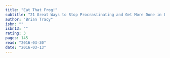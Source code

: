 ```yaml
---
title: "Eat That Frog!"
subtitle: "21 Great Ways to Stop Procrastinating and Get More Done in Less Time"
author: "Brian Tracy"
isbn: ""
isbn13: ""
rating: 3
pages: 145
read: "2016-03-30"
date: "2016-03-13"
---
```


